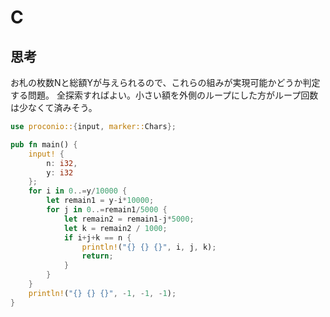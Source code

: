 # C
## 思考
お札の枚数Nと総額Yが与えられるので、これらの組みが実現可能かどうか判定する問題。
全探索すればよい。小さい額を外側のループにした方がループ回数は少なくて済みそう。
```rust
use proconio::{input, marker::Chars};

pub fn main() {
    input! {
        n: i32,
        y: i32
    };
    for i in 0..=y/10000 {
        let remain1 = y-i*10000;
        for j in 0..=remain1/5000 {
            let remain2 = remain1-j*5000;
            let k = remain2 / 1000;
            if i+j+k == n {
                println!("{} {} {}", i, j, k);
                return;
            }
        }
    }
    println!("{} {} {}", -1, -1, -1);
}
```